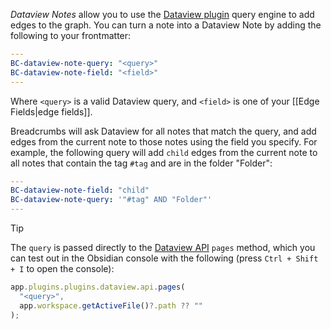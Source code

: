_Dataview Notes_ allow you to use the [Dataview plugin](https://github.com/blacksmithgu/obsidian-dataview) query engine to add edges to the graph. You can turn a note into a Dataview Note by adding the following to your frontmatter:

```yaml
---
BC-dataview-note-query: "<query>"
BC-dataview-note-field: "<field>"
---
```

Where `<query>` is a valid Dataview query, and `<field>` is one of your [[Edge Fields|edge fields]].

Breadcrumbs will ask Dataview for all notes that match the query, and add edges from the current note to those notes using the field you specify. For example, the following query will add `child` edges from the current note to all notes that contain the tag `#tag` and are in the folder "Folder":

```yaml
---
BC-dataview-note-field: "child"
BC-dataview-note-query: '"#tag" AND "Folder"'
---
```

> [!TIP]
> The `query` is passed directly to the [Dataview API](https://github.com/blacksmithgu/obsidian-dataview/blob/master/src/api/plugin-api.ts) `pages` method, which you can test out in the Obsidian console with the following (press `Ctrl + Shift + I` to open the console):
>
> ```ts
> app.plugins.plugins.dataview.api.pages(
>   "<query>",
>   app.workspace.getActiveFile()?.path ?? ""
> );
> ```
